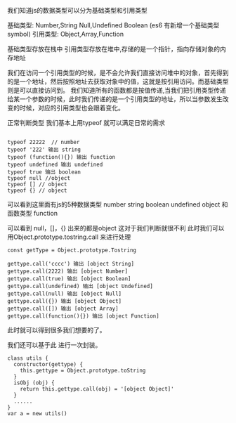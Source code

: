 我们知道js的数据类型可以分为基础类型和引用类型

基础类型: Number,String Null,Undefined Boolean (es6 有新增一个基础类型symbol)
引用类型: Object,Array,Function 

基础类型存放在栈中
引用类型存放在堆中,存储的是一个指针，指向存储对象的内存地址

我们在访问一个引用类型的时候，是不会允许我们直接访问堆中的对象，首先得到的是一个地址，然后按照地址去获取对象中的值，这就是按引用访问。而基础类型则是可以直接访问到。
我们知道所有的函数都是按值传递,当我们把引用类型传递给某一个参数的时候，此时我们传递的是一个引用类型的地址，所以当参数发生改变的时候，对应的引用类型也会跟着变化。

正常判断类型 我们基本上用typeof 就可以满足日常的需求

```

typeof 22222  // number
typeof '222' 输出 string 
typeof (function(){}) 输出 function
typeof undefined 输出 undefined 
typeof true 输出 boolean
typeof null //object
typeof [] // object
typeof {} // object

```
可以看到这里面有js的5种数据类型 number string boolean undefined object 和函数类型 function

可以看到 null，[]，{} 出来的都是object 这对于我们判断就很不利 此时我们可以用Object.prototype.tostring.call 来进行处理

```
const getType = Object.prototype.Tostring

gettype.call('cccc') 输出 [object String] 
gettype.call(2222) 输出 [object Number] 
gettype.call(true) 输出 [object Boolean] 
gettype.call(undefined) 输出 [object Undefined] 
gettype.call(null) 输出 [object Null] 
gettype.call({}) 输出 [object Object] 
gettype.call([]) 输出 [object Array] 
gettype.call(function(){}) 输出 [object Function]

```

此时就可以得到很多我们想要的了。


我们还可以基于此 进行一次封装。

```
class utils { 
  constructor(gettype) { 
    this.gettype = Object.prototype.toString
  }
  isObj (obj) {
    return this.gettype.call(obj) = '[object Object]'
  }
  ......
}
var a = new utils()

```
